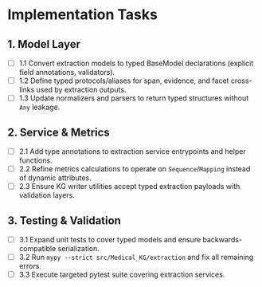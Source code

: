 # Implementation Tasks

## 1. Model Layer
- [ ] 1.1 Convert extraction models to typed BaseModel declarations (explicit field annotations, validators).
- [ ] 1.2 Define typed protocols/aliases for span, evidence, and facet cross-links used by extraction outputs.
- [ ] 1.3 Update normalizers and parsers to return typed structures without `Any` leakage.

## 2. Service & Metrics
- [ ] 2.1 Add type annotations to extraction service entrypoints and helper functions.
- [ ] 2.2 Refine metrics calculations to operate on `Sequence`/`Mapping` instead of dynamic attributes.
- [ ] 2.3 Ensure KG writer utilities accept typed extraction payloads with validation layers.

## 3. Testing & Validation
- [ ] 3.1 Expand unit tests to cover typed models and ensure backwards-compatible serialization.
- [ ] 3.2 Run `mypy --strict src/Medical_KG/extraction` and fix all remaining errors.
- [ ] 3.3 Execute targeted pytest suite covering extraction services.
